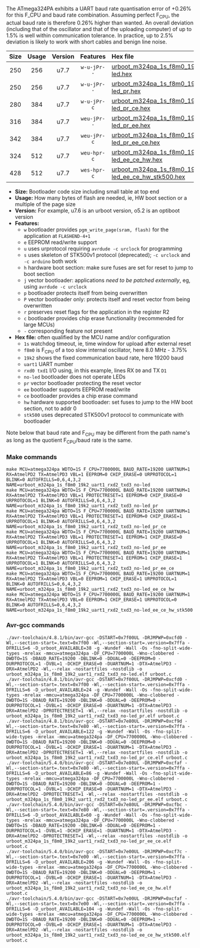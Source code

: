 The ATmega324PA exhibits a UART baud rate quantisation error of +0.26% for this F_CPU and baud rate combination. Assuming perfect F<sub>CPU</sub>, the actual baud rate is therefore 0.26% higher than wanted. An overall deviation (including that of the oscillator and that of the uploading computer) of up to 1.5% is well within communication tolerance. In practice, up to 2.5% deviation is likely to work with short cables and benign line noise.

|Size|Usage|Version|Features|Hex file|
|:-:|:-:|:-:|:-:|:--|
|250|256|u7.7|`w-u-jPr--`|[urboot_m324pa_1s_f8m0_19k2_uart1_rxd2_txd3_no-led.hex](https://raw.githubusercontent.com/stefanrueger/urboot.hex/main/mcus/atmega324pa/watchdog_1_s/internal_oscillator_f-3.75%25/%2B8m000000_hz/%2B%2B19k2_baud/uart1_rxd2_txd3/no-led/urboot_m324pa_1s_f8m0_19k2_uart1_rxd2_txd3_no-led.hex)|
|250|256|u7.7|`w-u-jPr--`|[urboot_m324pa_1s_f8m0_19k2_uart1_rxd2_txd3_no-led_pr.hex](https://raw.githubusercontent.com/stefanrueger/urboot.hex/main/mcus/atmega324pa/watchdog_1_s/internal_oscillator_f-3.75%25/%2B8m000000_hz/%2B%2B19k2_baud/uart1_rxd2_txd3/no-led/urboot_m324pa_1s_f8m0_19k2_uart1_rxd2_txd3_no-led_pr.hex)|
|280|384|u7.7|`w-u-jPr-c`|[urboot_m324pa_1s_f8m0_19k2_uart1_rxd2_txd3_no-led_pr_ce.hex](https://raw.githubusercontent.com/stefanrueger/urboot.hex/main/mcus/atmega324pa/watchdog_1_s/internal_oscillator_f-3.75%25/%2B8m000000_hz/%2B%2B19k2_baud/uart1_rxd2_txd3/no-led/urboot_m324pa_1s_f8m0_19k2_uart1_rxd2_txd3_no-led_pr_ce.hex)|
|316|384|u7.7|`weu-jPr--`|[urboot_m324pa_1s_f8m0_19k2_uart1_rxd2_txd3_no-led_pr_ee.hex](https://raw.githubusercontent.com/stefanrueger/urboot.hex/main/mcus/atmega324pa/watchdog_1_s/internal_oscillator_f-3.75%25/%2B8m000000_hz/%2B%2B19k2_baud/uart1_rxd2_txd3/no-led/urboot_m324pa_1s_f8m0_19k2_uart1_rxd2_txd3_no-led_pr_ee.hex)|
|342|384|u7.7|`weu-jPr-c`|[urboot_m324pa_1s_f8m0_19k2_uart1_rxd2_txd3_no-led_pr_ee_ce.hex](https://raw.githubusercontent.com/stefanrueger/urboot.hex/main/mcus/atmega324pa/watchdog_1_s/internal_oscillator_f-3.75%25/%2B8m000000_hz/%2B%2B19k2_baud/uart1_rxd2_txd3/no-led/urboot_m324pa_1s_f8m0_19k2_uart1_rxd2_txd3_no-led_pr_ee_ce.hex)|
|324|512|u7.7|`weu-hpr-c`|[urboot_m324pa_1s_f8m0_19k2_uart1_rxd2_txd3_no-led_ee_ce_hw.hex](https://raw.githubusercontent.com/stefanrueger/urboot.hex/main/mcus/atmega324pa/watchdog_1_s/internal_oscillator_f-3.75%25/%2B8m000000_hz/%2B%2B19k2_baud/uart1_rxd2_txd3/no-led/urboot_m324pa_1s_f8m0_19k2_uart1_rxd2_txd3_no-led_ee_ce_hw.hex)|
|428|512|u7.7|`wes-hpr-c`|[urboot_m324pa_1s_f8m0_19k2_uart1_rxd2_txd3_no-led_ee_ce_hw_stk500.hex](https://raw.githubusercontent.com/stefanrueger/urboot.hex/main/mcus/atmega324pa/watchdog_1_s/internal_oscillator_f-3.75%25/%2B8m000000_hz/%2B%2B19k2_baud/uart1_rxd2_txd3/no-led/urboot_m324pa_1s_f8m0_19k2_uart1_rxd2_txd3_no-led_ee_ce_hw_stk500.hex)|

- **Size:** Bootloader code size including small table at top end
- **Usage:** How many bytes of flash are needed, ie, HW boot section or a multiple of the page size
- **Version:** For example, u7.6 is an urboot version, o5.2 is an optiboot version
- **Features:**
  + `w` bootloader provides `pgm_write_page(sram, flash)` for the application at `FLASHEND-4+1`
  + `e` EEPROM read/write support
  + `u` uses urprotocol requiring `avrdude -c urclock` for programming
  + `s` uses skeleton of STK500v1 protocol (deprecated); `-c urclock` and `-c arduino` both work
  + `h` hardware boot section: make sure fuses are set for reset to jump to boot section
  + `j` vector bootloader: applications *need to be patched externally*, eg, using `avrdude -c urclock`
  + `p` bootloader protects itself from being overwritten
  + `P` vector bootloader only: protects itself and reset vector from being overwritten
  + `r` preserves reset flags for the application in the register R2
  + `c` bootloader provides chip erase functionality (recommended for large MCUs)
  + `-` corresponding feature not present
- **Hex file:** often qualified by the MCU name and/or configuration
  + `1s` watchdog timeout, ie, time window for upload after external reset
  + `f8m0` is F<sub>CPU</sub> of a too slow internal oscillator, here 8.0 MHz - 3.75%
  + `19k2` shows the fixed communication baud rate, here 19200 baud
  + `uart1` UART number
  + `rxd0 txd1` I/O using, in this example, lines RX `D0` and TX `D1`
  + `no-led` bootloader does not operate LEDs
  + `pr` vector bootloader protecting the reset vector
  + `ee` bootloader supports EEPROM read/write
  + `ce` bootloader provides a chip erase command
  + `hw` hardware supported bootloader: set fuses to jump to the HW boot section, not to addr 0
  + `stk500` uses deprecated STK500v1 protocol to communicate with bootloader


Note below that baud rate and F<sub>CPU</sub> may be different from the path name's as long as the quotient F<sub>CPU</sub>/baud rate is the same.

### Make commands
```
make MCU=atmega324pa WDTO=1S F_CPU=7700000L BAUD_RATE=19200 UARTNUM=1 RX=AtmelPD2 TX=AtmelPD3 VBL=1 EEPROM=0 CHIP_ERASE=0 URPROTOCOL=1 BLINK=0 AUTOFRILLS=0,6,4,3,2 NAME=urboot_m324pa_1s_f8m0_19k2_uart1_rxd2_txd3_no-led
make MCU=atmega324pa WDTO=1S F_CPU=7700000L BAUD_RATE=19200 UARTNUM=1 RX=AtmelPD2 TX=AtmelPD3 VBL=1 PROTECTRESET=1 EEPROM=0 CHIP_ERASE=0 URPROTOCOL=1 BLINK=0 AUTOFRILLS=0,6,4,3,2 NAME=urboot_m324pa_1s_f8m0_19k2_uart1_rxd2_txd3_no-led_pr
make MCU=atmega324pa WDTO=1S F_CPU=7700000L BAUD_RATE=19200 UARTNUM=1 RX=AtmelPD2 TX=AtmelPD3 VBL=1 PROTECTRESET=1 EEPROM=0 CHIP_ERASE=1 URPROTOCOL=1 BLINK=0 AUTOFRILLS=0,6,4,3,2 NAME=urboot_m324pa_1s_f8m0_19k2_uart1_rxd2_txd3_no-led_pr_ce
make MCU=atmega324pa WDTO=1S F_CPU=7700000L BAUD_RATE=19200 UARTNUM=1 RX=AtmelPD2 TX=AtmelPD3 VBL=1 PROTECTRESET=1 EEPROM=1 CHIP_ERASE=0 URPROTOCOL=1 BLINK=0 AUTOFRILLS=0,6,4,3,2 NAME=urboot_m324pa_1s_f8m0_19k2_uart1_rxd2_txd3_no-led_pr_ee
make MCU=atmega324pa WDTO=1S F_CPU=7700000L BAUD_RATE=19200 UARTNUM=1 RX=AtmelPD2 TX=AtmelPD3 VBL=1 PROTECTRESET=1 EEPROM=1 CHIP_ERASE=1 URPROTOCOL=1 BLINK=0 AUTOFRILLS=0,6,4,3,2 NAME=urboot_m324pa_1s_f8m0_19k2_uart1_rxd2_txd3_no-led_pr_ee_ce
make MCU=atmega324pa WDTO=1S F_CPU=7700000L BAUD_RATE=19200 UARTNUM=1 RX=AtmelPD2 TX=AtmelPD3 VBL=0 EEPROM=1 CHIP_ERASE=1 URPROTOCOL=1 BLINK=0 AUTOFRILLS=0,6,4,3,2 NAME=urboot_m324pa_1s_f8m0_19k2_uart1_rxd2_txd3_no-led_ee_ce_hw
make MCU=atmega324pa WDTO=1S F_CPU=7700000L BAUD_RATE=19200 UARTNUM=1 RX=AtmelPD2 TX=AtmelPD3 VBL=0 EEPROM=1 CHIP_ERASE=1 URPROTOCOL=0 BLINK=0 AUTOFRILLS=0,6,4,3,2 NAME=urboot_m324pa_1s_f8m0_19k2_uart1_rxd2_txd3_no-led_ee_ce_hw_stk500
```

### Avr-gcc commands
```
./avr-toolchain/4.8.1/bin/avr-gcc -DSTART=0x7f00UL -DRJMPWP=0xcfd0 -Wl,--section-start=.text=0x7f00 -Wl,--section-start=.version=0x7ffa -DFRILLS=6 -D_urboot_AVAILABLE=38 -g -Wundef -Wall -Os -fno-split-wide-types -mrelax -mmcu=atmega324pa -DF_CPU=7700000L -Wno-clobbered -DWDTO=1S -DBAUD_RATE=19200 -DBLINK=0 -DDUAL=0 -DEEPROM=0 -DURPROTOCOL=1 -DVBL=1 -DCHIP_ERASE=0 -DUARTNUM=1 -DTX=AtmelPD3 -DRX=AtmelPD2 -Wl,--relax -nostartfiles -nostdlib -o urboot_m324pa_1s_f8m0_19k2_uart1_rxd2_txd3_no-led.elf urboot.c
./avr-toolchain/4.8.1/bin/avr-gcc -DSTART=0x7f00UL -DRJMPWP=0xcfd0 -Wl,--section-start=.text=0x7f00 -Wl,--section-start=.version=0x7ffa -DFRILLS=6 -D_urboot_AVAILABLE=24 -g -Wundef -Wall -Os -fno-split-wide-types -mrelax -mmcu=atmega324pa -DF_CPU=7700000L -Wno-clobbered -DWDTO=1S -DBAUD_RATE=19200 -DBLINK=0 -DDUAL=0 -DEEPROM=0 -DURPROTOCOL=1 -DVBL=1 -DCHIP_ERASE=0 -DUARTNUM=1 -DTX=AtmelPD3 -DRX=AtmelPD2 -DPROTECTRESET=1 -Wl,--relax -nostartfiles -nostdlib -o urboot_m324pa_1s_f8m0_19k2_uart1_rxd2_txd3_no-led_pr.elf urboot.c
./avr-toolchain/4.8.1/bin/avr-gcc -DSTART=0x7e80UL -DRJMPWP=0xcf9d -Wl,--section-start=.text=0x7e80 -Wl,--section-start=.version=0x7ffa -DFRILLS=6 -D_urboot_AVAILABLE=122 -g -Wundef -Wall -Os -fno-split-wide-types -mrelax -mmcu=atmega324pa -DF_CPU=7700000L -Wno-clobbered -DWDTO=1S -DBAUD_RATE=19200 -DBLINK=0 -DDUAL=0 -DEEPROM=0 -DURPROTOCOL=1 -DVBL=1 -DCHIP_ERASE=1 -DUARTNUM=1 -DTX=AtmelPD3 -DRX=AtmelPD2 -DPROTECTRESET=1 -Wl,--relax -nostartfiles -nostdlib -o urboot_m324pa_1s_f8m0_19k2_uart1_rxd2_txd3_no-led_pr_ce.elf urboot.c
./avr-toolchain/5.4.0/bin/avr-gcc -DSTART=0x7e80UL -DRJMPWP=0xcfaf -Wl,--section-start=.text=0x7e80 -Wl,--section-start=.version=0x7ffa -DFRILLS=6 -D_urboot_AVAILABLE=86 -g -Wundef -Wall -Os -fno-split-wide-types -mrelax -mmcu=atmega324pa -DF_CPU=7700000L -Wno-clobbered -DWDTO=1S -DBAUD_RATE=19200 -DBLINK=0 -DDUAL=0 -DEEPROM=1 -DURPROTOCOL=1 -DVBL=1 -DCHIP_ERASE=0 -DUARTNUM=1 -DTX=AtmelPD3 -DRX=AtmelPD2 -DPROTECTRESET=1 -Wl,--relax -nostartfiles -nostdlib -o urboot_m324pa_1s_f8m0_19k2_uart1_rxd2_txd3_no-led_pr_ee.elf urboot.c
./avr-toolchain/5.4.0/bin/avr-gcc -DSTART=0x7e80UL -DRJMPWP=0xcfbc -Wl,--section-start=.text=0x7e80 -Wl,--section-start=.version=0x7ffa -DFRILLS=6 -D_urboot_AVAILABLE=60 -g -Wundef -Wall -Os -fno-split-wide-types -mrelax -mmcu=atmega324pa -DF_CPU=7700000L -Wno-clobbered -DWDTO=1S -DBAUD_RATE=19200 -DBLINK=0 -DDUAL=0 -DEEPROM=1 -DURPROTOCOL=1 -DVBL=1 -DCHIP_ERASE=1 -DUARTNUM=1 -DTX=AtmelPD3 -DRX=AtmelPD2 -DPROTECTRESET=1 -Wl,--relax -nostartfiles -nostdlib -o urboot_m324pa_1s_f8m0_19k2_uart1_rxd2_txd3_no-led_pr_ee_ce.elf urboot.c
./avr-toolchain/5.4.0/bin/avr-gcc -DSTART=0x7e00UL -DRJMPWP=0xcf7c -Wl,--section-start=.text=0x7e00 -Wl,--section-start=.version=0x7ffa -DFRILLS=6 -D_urboot_AVAILABLE=206 -g -Wundef -Wall -Os -fno-split-wide-types -mrelax -mmcu=atmega324pa -DF_CPU=7700000L -Wno-clobbered -DWDTO=1S -DBAUD_RATE=19200 -DBLINK=0 -DDUAL=0 -DEEPROM=1 -DURPROTOCOL=1 -DVBL=0 -DCHIP_ERASE=1 -DUARTNUM=1 -DTX=AtmelPD3 -DRX=AtmelPD2 -Wl,--relax -nostartfiles -nostdlib -o urboot_m324pa_1s_f8m0_19k2_uart1_rxd2_txd3_no-led_ee_ce_hw.elf urboot.c
./avr-toolchain/5.4.0/bin/avr-gcc -DSTART=0x7e00UL -DRJMPWP=0xcfaf -Wl,--section-start=.text=0x7e00 -Wl,--section-start=.version=0x7ffa -DFRILLS=6 -D_urboot_AVAILABLE=104 -g -Wundef -Wall -Os -fno-split-wide-types -mrelax -mmcu=atmega324pa -DF_CPU=7700000L -Wno-clobbered -DWDTO=1S -DBAUD_RATE=19200 -DBLINK=0 -DDUAL=0 -DEEPROM=1 -DURPROTOCOL=0 -DVBL=0 -DCHIP_ERASE=1 -DUARTNUM=1 -DTX=AtmelPD3 -DRX=AtmelPD2 -Wl,--relax -nostartfiles -nostdlib -o urboot_m324pa_1s_f8m0_19k2_uart1_rxd2_txd3_no-led_ee_ce_hw_stk500.elf urboot.c
```

